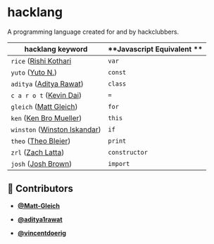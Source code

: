 <!-- DO NOT REMOVE - contributor_list:data:start:["Matt-Gleich", "aditya1rawat", "vincentdoerig"]:end -->

# hacklang

A programming language created for and by hackclubbers.

| **hacklang keyword**                                               | **Javascript Equivalent ** |
| ------------------------------------------------------------------ | -------------------------- |
| `rice` ([Rishi Kothari](https://github.com/rishiosaur)             | `var`                      |
| `yuto` ([Yuto N.](https://github.com/starptr))                     | `const`                    |
| `aditya` ([Aditya Rawat](https://github.com/aditya1rawat))         | `class`                    |
| `c a r o t` ([Kevin Dai](https://github.com/TheOneKevin/))         | `=`                        |
| `gleich` ([Matt Gleich](https://github.com/Matt-Gleich))           | `for`                      |
| `ken` ([Ken Bro Mueller](https://github.com/kenmueller))           | `this`                     |
| `winston` ([Winston Iskandar](https://github.com/winstoniskandar)) | `if`                       |
| `theo` ([Theo Bleier](https://github.com/tmb))                     | `print`                    |
| `zrl` ([Zach Latta](https://github.com/zachlatta))                 | `constructor`              |
| `josh` ([Josh Brown](https://github.com/jbis9051))                 | `import`                   |

<!-- DO NOT REMOVE - contributor_list:start -->

## 👥 Contributors

- **[@Matt-Gleich](https://github.com/Matt-Gleich)**

- **[@aditya1rawat](https://github.com/aditya1rawat)**

- **[@vincentdoerig](https://github.com/vincentdoerig)**

<!-- DO NOT REMOVE - contributor_list:end -->
